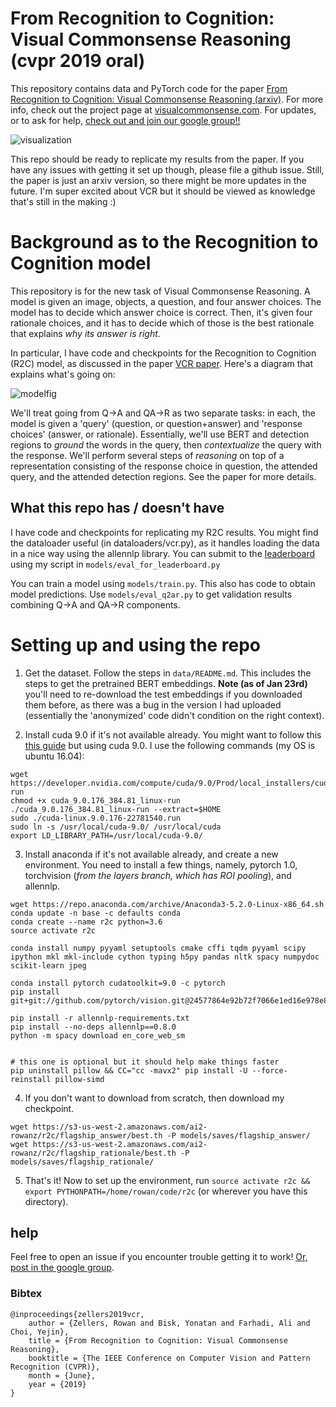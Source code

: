 # From Recognition to Cognition: Visual Commonsense Reasoning (cvpr 2019 oral)

This repository contains data and PyTorch code for the paper [From Recognition to Cognition: Visual Commonsense Reasoning (arxiv)](https://visualcommonsense.com). For more info, check out the project page at [visualcommonsense.com](https://visualcommonsense.com). For updates, or to ask for help, [check out and join our google group!!](https://groups.google.com/forum/#!forum/visualcommonsense/join)

![visualization](https://i.imgur.com/5XTaEkx.png "Visualization")

This repo should be ready to replicate my results from the paper. If you have any issues with getting it set up though, please file a github issue. Still, the paper is just an arxiv version, so there might be more updates in the future. I'm super excited about VCR but it should be viewed as knowledge that's still in the making :)

# Background as to the Recognition to Cognition model

This repository is for the new task of Visual Commonsense Reasoning. A model is given an image, objects, a question, and four answer choices. The model has to decide which answer choice is correct. Then, it's given four rationale choices, and it has to decide which of those is the best rationale that explains *why its answer is right*.

In particular, I have code and checkpoints for the Recognition to Cognition (R2C) model, as discussed in the paper [VCR paper](https://arxiv.org/abs/1811.10830).  Here's a diagram that explains what's going on:

![modelfig](https://i.imgur.com/SNyz40p.png "Model figure")

We'll treat going from Q->A and QA->R as two separate tasks: in each, the model is given a 'query' (question, or question+answer) and 'response choices' (answer, or rationale). Essentially, we'll use BERT and detection regions to *ground* the words in the query, then *contextualize* the query with the response. We'll perform several steps of *reasoning* on top of a representation consisting of the response choice in question, the attended query, and the attended detection regions. See the paper for more details.

## What this repo has / doesn't have
I have code and checkpoints for replicating my R2C results. You might find the dataloader useful (in dataloaders/vcr.py), as it handles loading the data in a nice way using the allennlp library. You can submit to the [leaderboard](https://visualcommonsense.com/leaderboard/) using my script in `models/eval_for_leaderboard.py`

You can train a model using `models/train.py`. This also has code to obtain model predictions. Use `models/eval_q2ar.py` to get validation results combining Q->A and QA->R components.

# Setting up and using the repo

1. Get the dataset. Follow the steps in `data/README.md`. This includes the steps to get the pretrained BERT embeddings. **Note (as of Jan 23rd)** you'll need to re-download the test embeddings if you downloaded them before, as there was a bug in the version I had uploaded (essentially the 'anonymized' code didn't condition on the right context).

2. Install cuda 9.0 if it's not available already. You might want to follow this [this guide](https://medium.com/@zhanwenchen/install-cuda-9-2-and-cudnn-7-1-for-tensorflow-pytorch-gpu-on-ubuntu-16-04-1822ab4b2421) but using cuda 9.0. I use the following commands (my OS is ubuntu 16.04):
```
wget https://developer.nvidia.com/compute/cuda/9.0/Prod/local_installers/cuda_9.0.176_384.81_linux-run
chmod +x cuda_9.0.176_384.81_linux-run
./cuda_9.0.176_384.81_linux-run --extract=$HOME
sudo ./cuda-linux.9.0.176-22781540.run
sudo ln -s /usr/local/cuda-9.0/ /usr/local/cuda
export LD_LIBRARY_PATH=/usr/local/cuda-9.0/
```

3. Install anaconda if it's not available already, and create a new environment. You need to install a few things, namely, pytorch 1.0, torchvision (*from the layers branch, which has ROI pooling*), and allennlp.

```
wget https://repo.anaconda.com/archive/Anaconda3-5.2.0-Linux-x86_64.sh
conda update -n base -c defaults conda
conda create --name r2c python=3.6
source activate r2c

conda install numpy pyyaml setuptools cmake cffi tqdm pyyaml scipy ipython mkl mkl-include cython typing h5py pandas nltk spacy numpydoc scikit-learn jpeg

conda install pytorch cudatoolkit=9.0 -c pytorch
pip install git+git://github.com/pytorch/vision.git@24577864e92b72f7066e1ed16e978e873e19d13d

pip install -r allennlp-requirements.txt
pip install --no-deps allennlp==0.8.0
python -m spacy download en_core_web_sm


# this one is optional but it should help make things faster
pip uninstall pillow && CC="cc -mavx2" pip install -U --force-reinstall pillow-simd
```

4. If you don't want to download from scratch, then download my checkpoint. 

```
wget https://s3-us-west-2.amazonaws.com/ai2-rowanz/r2c/flagship_answer/best.th -P models/saves/flagship_answer/
wget https://s3-us-west-2.amazonaws.com/ai2-rowanz/r2c/flagship_rationale/best.th -P models/saves/flagship_rationale/
```

5. That's it! Now to set up the environment, run `source activate r2c && export PYTHONPATH=/home/rowan/code/r2c` (or wherever you have this directory).

## help

Feel free to open an issue if you encounter trouble getting it to work! [Or, post in the google group](https://groups.google.com/forum/#!forum/visualcommonsense/join).

### Bibtex

```
@inproceedings{zellers2019vcr,
    author = {Zellers, Rowan and Bisk, Yonatan and Farhadi, Ali and Choi, Yejin},
    title = {From Recognition to Cognition: Visual Commonsense Reasoning},
    booktitle = {The IEEE Conference on Computer Vision and Pattern Recognition (CVPR)},
    month = {June},
    year = {2019}
}
```
